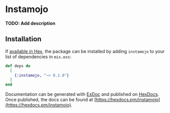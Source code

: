 # Instamojo

**TODO: Add description**

## Installation

If [available in Hex](https://hex.pm/docs/publish), the package can be installed
by adding `instamojo` to your list of dependencies in `mix.exs`:

```elixir
def deps do
  [
    {:instamojo, "~> 0.1.0"}
  ]
end
```

Documentation can be generated with [ExDoc](https://github.com/elixir-lang/ex_doc)
and published on [HexDocs](https://hexdocs.pm). Once published, the docs can
be found at [https://hexdocs.pm/instamojo](https://hexdocs.pm/instamojo).

